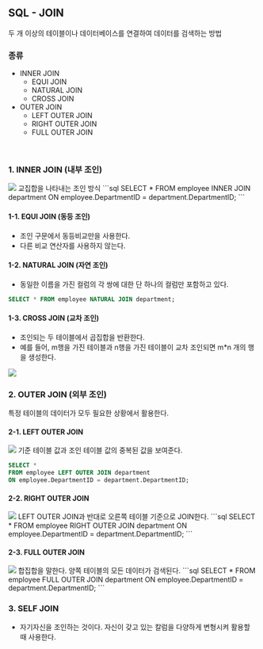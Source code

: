 ## SQL - JOIN
두 개 이상의 테이블이나 데이터베이스를 연결하여 데이터를 검색하는 방법
<br>

### 종류
- INNER JOIN
  - EQUI JOIN
  - NATURAL JOIN
  - CROSS JOIN
- OUTER JOIN
  - LEFT OUTER JOIN
  - RIGHT OUTER JOIN
  - FULL OUTER JOIN
<br>

### 1. INNER JOIN (내부 조인)
<img src="https://github.com/user-attachments/assets/6e3959e6-4802-475a-9e96-0115f314dc9f"/>
교집합을 나타내는 조인 방식
```sql
SELECT *
FROM employee INNER JOIN department
ON employee.DepartmentID = department.DepartmentID;
```
<br>

#### 1-1. EQUI JOIN (동등 조인)
- 조인 구문에서 동등비교만을 사용한다.
- 다른 비교 연산자를 사용하지 않는다.

#### 1-2. NATURAL JOIN (자연 조인)
- 동일한 이름을 가진 컬럼의 각 쌍에 대한 단 하나의 컬럼만 포함하고 있다.
```sql
SELECT * FROM employee NATURAL JOIN department;
```

#### 1-3. CROSS JOIN (교차 조인)
- 조인되는 두 테이블에서 곱집합을 반환한다.
- 예를 들어, m행을 가진 테이블과 n행을 가진 테이블이 교차 조인되면 m*n 개의 행을 생성한다.
<img src="https://github.com/user-attachments/assets/90aad3e7-44e4-428d-b0ed-872b46ea1a42"/>
<br>

### 2. OUTER JOIN (외부 조인)
특정 테이블의 데이터가 모두 필요한 상황에서 활용한다.

#### 2-1. LEFT OUTER JOIN
<img src="https://github.com/user-attachments/assets/561df5f1-70d4-41c4-b860-f277c75cb8de"/>
기준 테이블 값과 조인 테이블 값의 중복된 값을 보여준다.

```sql
SELECT *
FROM employee LEFT OUTER JOIN department
ON employee.DepartmentID = department.DepartmentID;
```

#### 2-2. RIGHT OUTER JOIN
<img src = "https://github.com/user-attachments/assets/c2b47326-2ed7-4950-8bc1-2e61528a2f59"/>
LEFT OUTER JOIN과 반대로 오른쪽 테이블 기준으로 JOIN한다.
```sql
SELECT *
FROM employee RIGHT OUTER JOIN department
ON employee.DepartmentID = department.DepartmentID;
```

#### 2-3. FULL OUTER JOIN
<img src="https://github.com/user-attachments/assets/6f8f229c-63f5-44cf-afe7-993324eaac7e"/>
합집합을 말한다. 양쪽 테이블의 모든 데이터가 검색된다.
```sql
SELECT *
FROM employee FULL OUTER JOIN department
ON employee.DepartmentID = department.DepartmentID;
```
<br>

### 3. SELF JOIN
- 자기자신을 조인하는 것이다. 자신이 갖고 있는 칼럼을 다양하게 변형시켜 활용할 때 사용한다.
